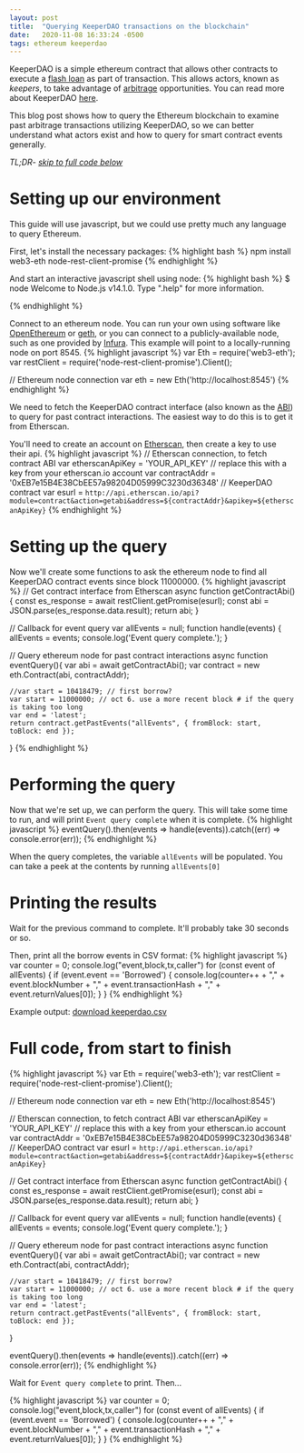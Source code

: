 ```yaml
---
layout: post
title:  "Querying KeeperDAO transactions on the blockchain"
date:   2020-11-08 16:33:24 -0500
tags: ethereum keeperdao
---
```

KeeperDAO is a simple ethereum contract that allows other contracts to execute a [flash loan](https://finematics.com/flash-loans-explained/) as part of transaction. This allows actors, known as _keepers_, to take advantage of [arbitrage](https://en.wikipedia.org/wiki/Arbitrage) opportunities. You can read more about KeeperDAO [here](https://github.com/keeperdao/docs/wiki).

This blog post shows how to query the Ethereum blockchain to examine past arbitrage transactions utilizing KeeperDAO, so we can better understand what actors exist and how to query for smart contract events generally.

*TL;DR- [skip to full code below](#full-code-from-start-to-finish)*

# Setting up our environment

This guide will use javascript, but we could use pretty much any language to query Ethereum.

First, let's install the necessary packages:
{% highlight bash %}
npm install web3-eth node-rest-client-promise
{% endhighlight %}

And start an interactive javascript shell using node:
{% highlight bash %}
$ node
Welcome to Node.js v14.1.0.
Type ".help" for more information.
>
{% endhighlight %}

Connect to an ethereum node. You can run your own using software like [OpenEthereum](https://github.com/openethereum/openethereum) or [geth](https://github.com/ethereum/go-ethereum), or you can connect to a publicly-available node, such as one provided by [Infura](https://infura.io/product/ethereum). This example will point to a locally-running node on port 8545.
{% highlight javascript %}
var Eth = require('web3-eth');
var restClient = require('node-rest-client-promise').Client();

// Ethereum node connection
var eth = new Eth('http://localhost:8545')
{% endhighlight %}

We need to fetch the KeeperDAO contract interface (also known as the [ABI](https://solidity.readthedocs.io/en/latest/abi-spec.html)) to query for past contract interactions. The easiest way to do this is to get it from Etherscan.

You'll need to create an account on [Etherscan](https://etherscan.io/), then create a key to use their api.
{% highlight javascript %}
// Etherscan connection, to fetch contract ABI
var etherscanApiKey = 'YOUR_API_KEY' // replace this with a key from your etherscan.io account
var contractAddr = '0xEB7e15B4E38CbEE57a98204D05999C3230d36348' // KeeperDAO contract
var esurl = `http://api.etherscan.io/api?module=contract&action=getabi&address=${contractAddr}&apikey=${etherscanApiKey}`
{% endhighlight %}

# Setting up the query
Now we'll create some functions to ask the ethereum node to find all KeeperDAO contract events since block 11000000.
{% highlight javascript %}
// Get contract interface from Etherscan
async function getContractAbi() {
    const es_response = await restClient.getPromise(esurl);
    const abi = JSON.parse(es_response.data.result);
    return abi;
}

// Callback for event query
var allEvents = null;
function handle(events) {
    allEvents = events;
    console.log('Event query complete.');
}

// Query ethereum node for past contract interactions
async function eventQuery(){
    var abi = await getContractAbi();
    var contract = new eth.Contract(abi, contractAddr);

    //var start = 10418479; // first borrow?
    var start = 11000000; // oct 6. use a more recent block # if the query is taking too long
    var end = 'latest';
    return contract.getPastEvents("allEvents", { fromBlock: start, toBlock: end });
}
{% endhighlight %}

# Performing the query
Now that we're set up, we can perform the query. This will take some time to run, and will print `Event query complete` when it is complete.
{% highlight javascript %}
eventQuery().then(events => handle(events)).catch((err) => console.error(err));
{% endhighlight %}

When the query completes, the variable `allEvents` will be populated. You can take a peek at the contents by running `allEvents[0]`

# Printing the results
Wait for the previous command to complete. It'll probably take 30 seconds or so.

Then, print all the borrow events in CSV format:
{% highlight javascript %}
var counter = 0;
console.log("event,block,tx,caller")
for (const event of allEvents) {
    if (event.event == 'Borrowed') {
        console.log(counter++ + "," + event.blockNumber + "," + event.transactionHash + "," + event.returnValues[0]);
    }
}
{% endhighlight %}

Example output: [download keeperdao.csv](/assets/keeperdao.csv)

# Full code, from start to finish
{% highlight javascript %}
var Eth = require('web3-eth');
var restClient = require('node-rest-client-promise').Client();

// Ethereum node connection
var eth = new Eth('http://localhost:8545')

// Etherscan connection, to fetch contract ABI
var etherscanApiKey = 'YOUR_API_KEY' // replace this with a key from your etherscan.io account
var contractAddr = '0xEB7e15B4E38CbEE57a98204D05999C3230d36348' // KeeperDAO contract
var esurl = `http://api.etherscan.io/api?module=contract&action=getabi&address=${contractAddr}&apikey=${etherscanApiKey}`

// Get contract interface from Etherscan
async function getContractAbi() {
    const es_response = await restClient.getPromise(esurl);
    const abi = JSON.parse(es_response.data.result);
    return abi;
}

// Callback for event query
var allEvents = null;
function handle(events) {
    allEvents = events;
    console.log('Event query complete.');
}

// Query ethereum node for past contract interactions
async function eventQuery(){
    var abi = await getContractAbi();
    var contract = new eth.Contract(abi, contractAddr);

    //var start = 10418479; // first borrow?
    var start = 11000000; // oct 6. use a more recent block # if the query is taking too long
    var end = 'latest';
    return contract.getPastEvents("allEvents", { fromBlock: start, toBlock: end });
}

eventQuery().then(events => handle(events)).catch((err) => console.error(err));
{% endhighlight %}

Wait for `Event query complete` to print. Then...

{% highlight javascript %}
var counter = 0;
console.log("event,block,tx,caller")
for (const event of allEvents) {
    if (event.event == 'Borrowed') {
        console.log(counter++ + "," + event.blockNumber + "," + event.transactionHash + "," + event.returnValues[0]);
    }
}
{% endhighlight %}
